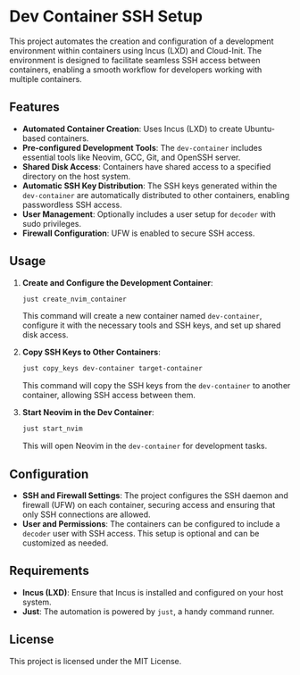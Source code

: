 # Dev Container SSH Setup

This project automates the creation and configuration of a development environment within containers using Incus (LXD) and Cloud-Init. The environment is designed to facilitate seamless SSH access between containers, enabling a smooth workflow for developers working with multiple containers.

## Features

- **Automated Container Creation**: Uses Incus (LXD) to create Ubuntu-based containers.
- **Pre-configured Development Tools**: The `dev-container` includes essential tools like Neovim, GCC, Git, and OpenSSH server.
- **Shared Disk Access**: Containers have shared access to a specified directory on the host system.
- **Automatic SSH Key Distribution**: The SSH keys generated within the `dev-container` are automatically distributed to other containers, enabling passwordless SSH access.
- **User Management**: Optionally includes a user setup for `decoder` with sudo privileges.
- **Firewall Configuration**: UFW is enabled to secure SSH access.

## Usage

1. **Create and Configure the Development Container**:
   ```sh
   just create_nvim_container
   ```
   This command will create a new container named `dev-container`, configure it with the necessary tools and SSH keys, and set up shared disk access.

2. **Copy SSH Keys to Other Containers**:
   ```sh
   just copy_keys dev-container target-container
   ```
   This command will copy the SSH keys from the `dev-container` to another container, allowing SSH access between them.

3. **Start Neovim in the Dev Container**:
   ```sh
   just start_nvim
   ```
   This will open Neovim in the `dev-container` for development tasks.

## Configuration

- **SSH and Firewall Settings**: The project configures the SSH daemon and firewall (UFW) on each container, securing access and ensuring that only SSH connections are allowed.
- **User and Permissions**: The containers can be configured to include a `decoder` user with SSH access. This setup is optional and can be customized as needed.

## Requirements

- **Incus (LXD)**: Ensure that Incus is installed and configured on your host system.
- **Just**: The automation is powered by `just`, a handy command runner.

## License

This project is licensed under the MIT License.

